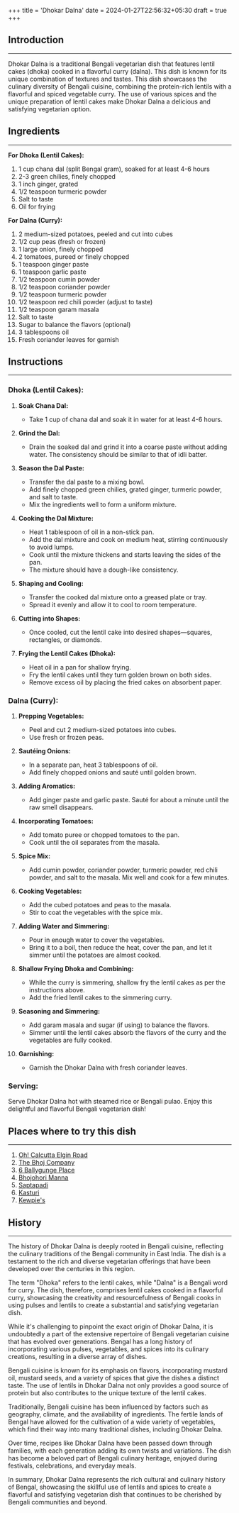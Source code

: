 +++
title = 'Dhokar Dalna'
date = 2024-01-27T22:56:32+05:30
draft = true
+++

## Introduction

---

Dhokar Dalna is a traditional Bengali vegetarian dish that features lentil cakes (dhoka) cooked in a flavorful curry (dalna). This dish is known for its unique combination of textures and tastes. This dish showcases the culinary diversity of Bengali cuisine, combining the protein-rich lentils with a flavorful and spiced vegetable curry. The use of various spices and the unique preparation of lentil cakes make Dhokar Dalna a delicious and satisfying vegetarian option.

## Ingredients

---

**For Dhoka (Lentil Cakes):**

1. 1 cup chana dal (split Bengal gram), soaked for at least 4-6 hours
2. 2-3 green chilies, finely chopped
3. 1 inch ginger, grated
4. 1/2 teaspoon turmeric powder
5. Salt to taste
6. Oil for frying

**For Dalna (Curry):**

1. 2 medium-sized potatoes, peeled and cut into cubes
2. 1/2 cup peas (fresh or frozen)
3. 1 large onion, finely chopped
4. 2 tomatoes, pureed or finely chopped
5. 1 teaspoon ginger paste
6. 1 teaspoon garlic paste
7. 1/2 teaspoon cumin powder
8. 1/2 teaspoon coriander powder
9. 1/2 teaspoon turmeric powder
10. 1/2 teaspoon red chili powder (adjust to taste)
11. 1/2 teaspoon garam masala
12. Salt to taste
13. Sugar to balance the flavors (optional)
14. 3 tablespoons oil
15. Fresh coriander leaves for garnish

## Instructions

---

### Dhoka (Lentil Cakes):

1. **Soak Chana Dal:**

   - Take 1 cup of chana dal and soak it in water for at least 4-6 hours.

2. **Grind the Dal:**

   - Drain the soaked dal and grind it into a coarse paste without adding water. The consistency should be similar to that of idli batter.

3. **Season the Dal Paste:**

   - Transfer the dal paste to a mixing bowl.
   - Add finely chopped green chilies, grated ginger, turmeric powder, and salt to taste.
   - Mix the ingredients well to form a uniform mixture.

4. **Cooking the Dal Mixture:**

   - Heat 1 tablespoon of oil in a non-stick pan.
   - Add the dal mixture and cook on medium heat, stirring continuously to avoid lumps.
   - Cook until the mixture thickens and starts leaving the sides of the pan.
   - The mixture should have a dough-like consistency.

5. **Shaping and Cooling:**

   - Transfer the cooked dal mixture onto a greased plate or tray.
   - Spread it evenly and allow it to cool to room temperature.

6. **Cutting into Shapes:**

   - Once cooled, cut the lentil cake into desired shapes—squares, rectangles, or diamonds.

7. **Frying the Lentil Cakes (Dhoka):**
   - Heat oil in a pan for shallow frying.
   - Fry the lentil cakes until they turn golden brown on both sides.
   - Remove excess oil by placing the fried cakes on absorbent paper.

### Dalna (Curry):

1. **Prepping Vegetables:**

   - Peel and cut 2 medium-sized potatoes into cubes.
   - Use fresh or frozen peas.

2. **Sautéing Onions:**

   - In a separate pan, heat 3 tablespoons of oil.
   - Add finely chopped onions and sauté until golden brown.

3. **Adding Aromatics:**

   - Add ginger paste and garlic paste. Sauté for about a minute until the raw smell disappears.

4. **Incorporating Tomatoes:**

   - Add tomato puree or chopped tomatoes to the pan.
   - Cook until the oil separates from the masala.

5. **Spice Mix:**

   - Add cumin powder, coriander powder, turmeric powder, red chili powder, and salt to the masala. Mix well and cook for a few minutes.

6. **Cooking Vegetables:**

   - Add the cubed potatoes and peas to the masala.
   - Stir to coat the vegetables with the spice mix.

7. **Adding Water and Simmering:**

   - Pour in enough water to cover the vegetables.
   - Bring it to a boil, then reduce the heat, cover the pan, and let it simmer until the potatoes are almost cooked.

8. **Shallow Frying Dhoka and Combining:**

   - While the curry is simmering, shallow fry the lentil cakes as per the instructions above.
   - Add the fried lentil cakes to the simmering curry.

9. **Seasoning and Simmering:**

   - Add garam masala and sugar (if using) to balance the flavors.
   - Simmer until the lentil cakes absorb the flavors of the curry and the vegetables are fully cooked.

10. **Garnishing:**
    - Garnish the Dhokar Dalna with fresh coriander leaves.

### Serving:

Serve Dhokar Dalna hot with steamed rice or Bengali pulao. Enjoy this delightful and flavorful Bengali vegetarian dish!

## Places where to try this dish

---

1. [Oh! Calcutta Elgin Road](https://maps.app.goo.gl/M6ky7vSSNZSY45to8)
2. [The Bhoj Company](https://maps.app.goo.gl/2CyyPjmFBMEDa4xJA)
3. [6 Ballygunge Place](https://maps.app.goo.gl/Y3YqagaTTHaV2G3L6)
4. [Bhojohori Manna](https://maps.app.goo.gl/14BaWixN25PGZ7t69)
5. [Saptapadi](https://maps.app.goo.gl/1Hc6HCKF5Lx6fU2C9)
6. [Kasturi](https://maps.app.goo.gl/Gye4S2HAeB4YZ8cP9)
7. [Kewpie's](https://maps.app.goo.gl/tR4g5YGiJzvXryJX8)

## History

---

The history of Dhokar Dalna is deeply rooted in Bengali cuisine, reflecting the culinary traditions of the Bengali community in East India. The dish is a testament to the rich and diverse vegetarian offerings that have been developed over the centuries in this region.

The term "Dhoka" refers to the lentil cakes, while "Dalna" is a Bengali word for curry. The dish, therefore, comprises lentil cakes cooked in a flavorful curry, showcasing the creativity and resourcefulness of Bengali cooks in using pulses and lentils to create a substantial and satisfying vegetarian dish.

While it's challenging to pinpoint the exact origin of Dhokar Dalna, it is undoubtedly a part of the extensive repertoire of Bengali vegetarian cuisine that has evolved over generations. Bengal has a long history of incorporating various pulses, vegetables, and spices into its culinary creations, resulting in a diverse array of dishes.

Bengali cuisine is known for its emphasis on flavors, incorporating mustard oil, mustard seeds, and a variety of spices that give the dishes a distinct taste. The use of lentils in Dhokar Dalna not only provides a good source of protein but also contributes to the unique texture of the lentil cakes.

Traditionally, Bengali cuisine has been influenced by factors such as geography, climate, and the availability of ingredients. The fertile lands of Bengal have allowed for the cultivation of a wide variety of vegetables, which find their way into many traditional dishes, including Dhokar Dalna.

Over time, recipes like Dhokar Dalna have been passed down through families, with each generation adding its own twists and variations. The dish has become a beloved part of Bengali culinary heritage, enjoyed during festivals, celebrations, and everyday meals.

In summary, Dhokar Dalna represents the rich cultural and culinary history of Bengal, showcasing the skillful use of lentils and spices to create a flavorful and satisfying vegetarian dish that continues to be cherished by Bengali communities and beyond.

